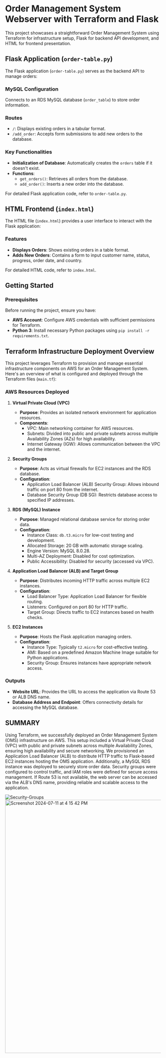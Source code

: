 # Order Management System Webserver with Terraform and Flask

This project showcases a straightforward Order Management System using Terraform for infrastructure setup, Flask for backend API development, and HTML for frontend presentation.

## Flask Application (`order-table.py`)

The Flask application (`order-table.py`) serves as the backend API to manage orders:

### MySQL Configuration

Connects to an RDS MySQL database (`order_table`) to store order information.

### Routes
- `/`: Displays existing orders in a tabular format.
- `/add_order`: Accepts form submissions to add new orders to the database.

### Key Functionalities

- **Initialization of Database**: Automatically creates the `orders` table if it doesn't exist.
- **Functions**:
  - `get_orders()`: Retrieves all orders from the database.
  - `add_order()`: Inserts a new order into the database.

For detailed Flask application code, refer to `order-table.py`.

## HTML Frontend (`index.html`)

The HTML file (`index.html`) provides a user interface to interact with the Flask application:

### Features

- **Displays Orders**: Shows existing orders in a table format.
- **Adds New Orders**: Contains a form to input customer name, status, progress, order date, and country.

For detailed HTML code, refer to `index.html`.

## Getting Started

### Prerequisites

Before running the project, ensure you have:
- **AWS Account**: Configure AWS credentials with sufficient permissions for Terraform.
- **Python 3**: Install necessary Python packages using `pip install -r requirements.txt`.

## Terraform Infrastructure Deployment Overview

This project leverages Terraform to provision and manage essential infrastructure components on AWS for an Order Management System. Here's an overview of what is configured and deployed through the Terraform files (`main.tf`):

### AWS Resources Deployed

1. **Virtual Private Cloud (VPC)**
   - **Purpose**: Provides an isolated network environment for application resources.
   - **Components**:
     - VPC: Main networking container for AWS resources.
     - Subnets: Divided into public and private subnets across multiple Availability Zones (AZs) for high availability.
     - Internet Gateway (IGW): Allows communication between the VPC and the internet.

2. **Security Groups**
   - **Purpose**: Acts as virtual firewalls for EC2 instances and the RDS database.
   - **Configuration**:
     - Application Load Balancer (ALB) Security Group: Allows inbound traffic on port 80 from the internet.
     - Database Security Group (DB SG): Restricts database access to specified IP addresses.

3. **RDS (MySQL) Instance**
   - **Purpose**: Managed relational database service for storing order data.
   - **Configuration**:
     - Instance Class: `db.t3.micro` for low-cost testing and development.
     - Allocated Storage: 20 GB with automatic storage scaling.
     - Engine Version: MySQL 8.0.28.
     - Multi-AZ Deployment: Disabled for cost optimization.
     - Public Accessibility: Disabled for security (accessed via VPC).

4. **Application Load Balancer (ALB) and Target Group**
   - **Purpose**: Distributes incoming HTTP traffic across multiple EC2 instances.
   - **Configuration**:
     - Load Balancer Type: Application Load Balancer for flexible routing.
     - Listeners: Configured on port 80 for HTTP traffic.
     - Target Group: Directs traffic to EC2 instances based on health checks.

5. **EC2 Instances**
   - **Purpose**: Hosts the Flask application managing orders.
   - **Configuration**:
     - Instance Type: Typically `t2.micro` for cost-effective testing.
     - AMI: Based on a predefined Amazon Machine Image suitable for Python applications.
     - Security Group: Ensures instances have appropriate network access.

### Outputs

- **Website URL**: Provides the URL to access the application via Route 53 or ALB DNS name.
- **Database Address and Endpoint**: Offers connectivity details for accessing the MySQL database.

## SUMMARY

Using Terraform, we successfully deployed an Order Management System (OMS) infrastructure on AWS. This setup included a Virtual Private Cloud (VPC) with public and private subnets across multiple Availability Zones, ensuring high availability and secure networking. We provisioned an Application Load Balancer (ALB) to distribute HTTP traffic to Flask-based EC2 instances hosting the OMS application. Additionally, a MySQL RDS instance was deployed to securely store order data. Security groups were configured to control traffic, and IAM roles were defined for secure access management. If Route 53 is not available, the web server can be accessed via the ALB's DNS name, providing reliable and scalable access to the application.

![Security-Groups](https://github.com/user-attachments/assets/5afa4632-9347-4be0-9d4b-1dbcc82b1669)
<img width="818" alt="Screenshot 2024-07-11 at 4 15 42 PM" src="https://github.com/user-attachments/assets/d8547d0e-5891-4b18-a1d3-ecb77b28eb92">


